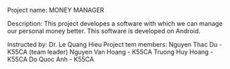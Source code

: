 Project name: MONEY MANAGER

Description: This project developes a software with which we can manage our personal money better. This software is developed on Android.

Instructed by: Dr. Le Quang Hieu
Project tem members:
   Nguyen Thac Du - K55CA (team leader)
   Nguyen Van Hoang - K55CA
   Truong Huy Hoang - K55CA
   Do Quoc Anh - K55CA
